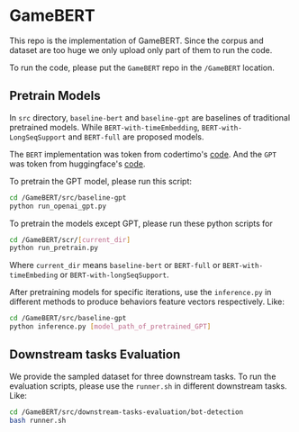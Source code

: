 # GameBERT
This repo is the implementation of GameBERT. 
Since the corpus and dataset are too huge we only upload only part of them to run the code.

To run the code, please put the `GameBERT` repo in the `/GameBERT` location. 


## Pretrain Models
In `src` directory, `baseline-bert` and `baseline-gpt` are baselines of traditional pretrained models.
While `BERT-with-timeEmbedding`, `BERT-with-LongSeqSupport` and `BERT-full` are proposed models.

The `BERT` implementation was token from codertimo's [code](https://github.com/codertimo/BERT-pytorch).
And the `GPT` was token from huggingface's [code](https://github.com/huggingface/transformers).

To pretrain the GPT model, please run this script:
```bash
cd /GameBERT/src/baseline-gpt
python run_openai_gpt.py
```

To pretrain the models except GPT, please run these python scripts for
```bash
cd /GameBERT/scr/[current_dir]
python run_pretrain.py
```
Where `current_dir` means `baseline-bert` or `BERT-full` or `BERT-with-timeEmbeding` or `BERT-with-longSeqSupport`.

After pretraining models for specific iterations, 
use the `inference.py` in different methods to produce behaviors feature vectors respectively. 
Like: 
```bash
cd /GameBERT/src/baseline-gpt
python inference.py [model_path_of_pretrained_GPT]
```

## Downstream tasks Evaluation
We provide the sampled dataset for three downstream tasks.
To run the evaluation scripts, please use the `runner.sh` in different downstream tasks.
Like:
```bash
cd /GameBERT/src/downstream-tasks-evaluation/bot-detection
bash runner.sh
``` 